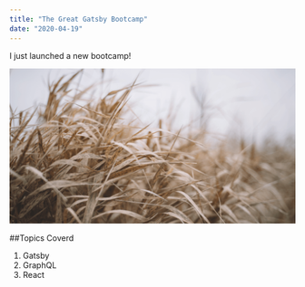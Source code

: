 ```yaml
---
title: "The Great Gatsby Bootcamp"
date: "2020-04-19"
---
```


I just launched a new bootcamp!

![Grass](./grass.png)

##Topics Coverd

1. Gatsby
2. GraphQL
3. React